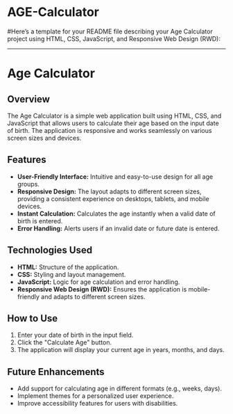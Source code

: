 # AGE-Calculator
#Here’s a template for your README file describing your Age Calculator project using HTML, CSS, JavaScript, and Responsive Web Design (RWD):

---

# Age Calculator

## Overview
The Age Calculator is a simple web application built using HTML, CSS, and JavaScript that allows users to calculate their age based on the input date of birth. The application is responsive and works seamlessly on various screen sizes and devices.

## Features
- **User-Friendly Interface:** Intuitive and easy-to-use design for all age groups.
- **Responsive Design:** The layout adapts to different screen sizes, providing a consistent experience on desktops, tablets, and mobile devices.
- **Instant Calculation:** Calculates the age instantly when a valid date of birth is entered.
- **Error Handling:** Alerts users if an invalid date or future date is entered.

## Technologies Used
- **HTML:** Structure of the application.
- **CSS:** Styling and layout management.
- **JavaScript:** Logic for age calculation and error handling.
- **Responsive Web Design (RWD):** Ensures the application is mobile-friendly and adapts to different screen sizes.

## How to Use
1. Enter your date of birth in the input field.
2. Click the "Calculate Age" button.
3. The application will display your current age in years, months, and days.

## Future Enhancements
- Add support for calculating age in different formats (e.g., weeks, days).
- Implement themes for a personalized user experience.
- Improve accessibility features for users with disabilities.



